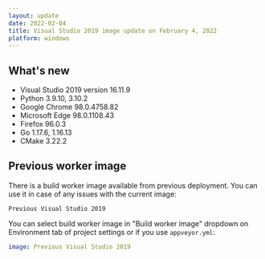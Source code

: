 ```yaml
---
layout: update
date: 2022-02-04
title: Visual Studio 2019 image update on February 4, 2022
platform: windows
---
```


## What's new

* Visual Studio 2019 version 16.11.9
* Python 3.9.10, 3.10.2
* Google Chrome 98.0.4758.82
* Microsoft Edge 98.0.1108.43
* Firefox 96.0.3
* Go 1.17.6, 1.16.13
* CMake 3.22.2

## Previous worker image

There is a build worker image available from previous deployment. You can use it in case of any issues with the current image:

`Previous Visual Studio 2019`

You can select build worker image in "Build worker image" dropdown on Environment tab of project settings or if you use `appveyor.yml`:

```yaml
image: Previous Visual Studio 2019
```